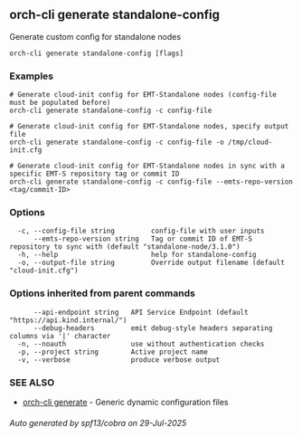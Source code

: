 ## orch-cli generate standalone-config

Generate custom config for standalone nodes

```
orch-cli generate standalone-config [flags]
```

### Examples

```
# Generate cloud-init config for EMT-Standalone nodes (config-file must be populated before)
orch-cli generate standalone-config -c config-file 

# Generate cloud-init config for EMT-Standalone nodes, specify output file
orch-cli generate standalone-config -c config-file -o /tmp/cloud-init.cfg

# Generate cloud-init config for EMT-Standalone nodes in sync with a specific EMT-S repository tag or commit ID
orch-cli generate standalone-config -c config-file --emts-repo-version <tag/commit-ID>

```

### Options

```
  -c, --config-file string         config-file with user inputs
      --emts-repo-version string   Tag or commit ID of EMT-S repository to sync with (default "standalone-node/3.1.0")
  -h, --help                       help for standalone-config
  -o, --output-file string         Override output filename (default "cloud-init.cfg")
```

### Options inherited from parent commands

```
      --api-endpoint string   API Service Endpoint (default "https://api.kind.internal/")
      --debug-headers         emit debug-style headers separating columns via '|' character
  -n, --noauth                use without authentication checks
  -p, --project string        Active project name
  -v, --verbose               produce verbose output
```

### SEE ALSO

* [orch-cli generate](orch-cli_generate.md)	 - Generic dynamic configuration files

###### Auto generated by spf13/cobra on 29-Jul-2025
